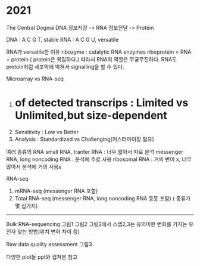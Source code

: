 # 2021

The Central Dogma
DNA 정보저장 -> RNA 정보전달 -> Protein

DNA : A C G T, stable
RNA : A C G U, versatile

RNA가 versatile한 이유
ribozyme : catalytic RNA enzymes
riboprotein = RNA + protein ( protein은 복잡하다.)
따라서 RNA의 역할은 무궁무진하다.
RNA도 protein처럼 세포막에 박혀서 signalling을 할 수 있다.

Microarray vs RNA-seq
1. # of detected transcrips : Limited vs Unlimited,but size-dependent
2. Sensitivity : Low vs Better
3. Analysis : Standardized vs Challenging(커스터마이징 필요)

여러 종류의 RNA
small RNA, tranfer RNA : 너무 짧아서 따로 분석
messenger RNA, long noncoding RNA : 분석에 주로 사용
ribosomal RNA : 거의 변이 x, 너무 많아서 분석에 거의 사용x

RNA-seq
1. mRNA-seq (messenger RNA 포함)
2. Total RNA-seq (messenger RNA, long noncoding RNA 등등 포함) ( 종류가 몇 십가지)

-------------------

Bulk RNA-sequencing
그림1
그림2
그림2에서 스텝2,3는 유의미한 변화를 가지는 유전자 찾는 방법(위치 변화 차이 등)

Raw data quality assessment
그림3

다양한 plot들
ppt와 캡쳐본 참고
